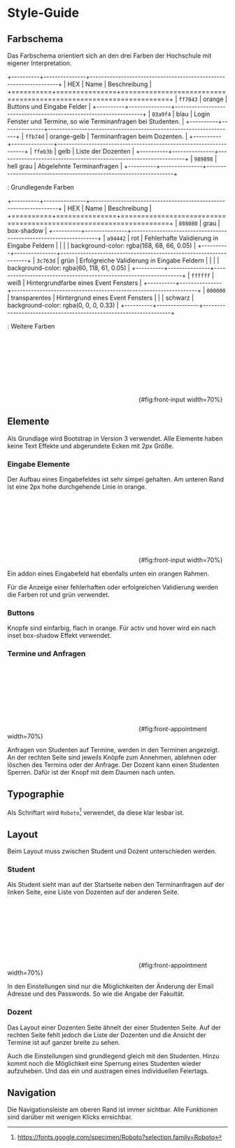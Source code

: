 # Style-Guide

## Farbschema

Das Farbschema orientiert sich an den drei Farben der Hochschule mit eigener Interpretation.

+----------+---------------+------------------------------------------------------------------+
| HEX      | Name          | Beschreibung                                                     |
+==========+===============+==================================================================+
| `ff7043` | orange        | Buttons und Eingabe Felder                                       |
+----------+---------------+------------------------------------------------------------------+
| `03a9f4` | blau          | Login Fenster und Termine, so wie Terminanfragen bei Studenten.  |
+----------+---------------+------------------------------------------------------------------+
| `ffb74d` | orange-gelb   | Terminanfragen beim Dozenten.                                    |
+----------+---------------+------------------------------------------------------------------+
| `ffeb3b` | gelb          | Liste der Dozenten                                               |
+----------+---------------+------------------------------------------------------------------+
| `989898` | hell grau     | Abgelehnte Terminanfragen                                        |
+----------+---------------+------------------------------------------------------------------+

: Grundlegende Farben

+----------+---------------+------------------------------------------------------------------+
| HEX      | Name          | Beschreibung                                                     |
+==========+===============+==================================================================+
| `808080` | grau          | box-shadow                                                       |
+----------+---------------+------------------------------------------------------------------+
| `a94442` | rot           | Fehlerhafte Validierung in Eingabe Feldern                       |
|          |               | background-color: rgba(168, 68, 66, 0.05)                        |
+----------+---------------+------------------------------------------------------------------+
| `3c763d` | grün          | Erfolgreiche Validierung in Eingabe Feldern                      |
|          |               | background-color: rgba(60, 118, 61, 0.05)                        |
+----------+---------------+------------------------------------------------------------------+
| `ffffff` | weiß          | Hintergrundfarbe eines Event Fensters                            |
+----------+---------------+------------------------------------------------------------------+
| `000000` | transparentes | Hintergrund eines Event Fensters                                 |
|          | schwarz       | background-color: rgba(0, 0, 0, 0.33)                            |
+----------+---------------+------------------------------------------------------------------+

: Weitere Farben

![Oben: Grundlegende Farben. Unten: Weitere Farben](../images/colors.pdf){#fig:front-input width=70%}

## Elemente

Als Grundlage wird Bootstrap in Version 3 verwendet. Alle Elemente haben keine
Text Effekte und abgerundete Ecken mit 2px Größe.

### Eingabe Elemente

Der Aufbau eines Eingabefeldes ist sehr simpel gehalten. Am unteren Rand ist
eine 2px hohe durchgehende Linie in orange. 

![Eingabefeld mit addon in Standard und mit fehlerhafter und erfolgreicher
Validierung](../images/input.pdf){#fig:front-input width=70%}

Ein addon eines Eingabefeld hat ebenfalls unten ein orangen Rahmen.

Für die Anzeige einer fehlerhaften oder erfolgreichen Validierung werden die
Farben rot und grün verwendet.

### Buttons

Knopfe sind einfarbig, flach in orange. Für activ und hover wird ein nach inset
box-shadow Effekt verwendet. 

### Termine und Anfragen

![Oben: Terminanfrage in Sicht eines Studenten. Unten Termin mit und ohne
Anfrage in sicht eines
Dozenten](../images/appointment.pdf){#fig:front-appointment width=70%}

Anfragen von Studenten auf Termine, werden in den Terminen angezeigt. An der
rechten Seite sind jeweils Knöpfe zum Annehmen, ablehnen oder löschen des
Termins oder der Anfrage. Der Dozent kann einen Studenten Sperren. Dafür ist der
Knopf mit dem Daumen nach unten.

## Typographie

Als Schriftart wird `Roboto`[^ROBOTO] verwendet, da diese klar lesbar ist.

[^ROBOTO]: <https://fonts.google.com/specimen/Roboto?selection.family=Roboto>

## Layout

Beim Layout muss zwischen Student und Dozent unterschieden werden.

### Student

Als Student sieht man auf der Startseite neben den Terminanfragen auf der linken
Seite, eine Liste von Dozenten auf der anderen Seite.

![Beispielhafte Ansicht der Seite aus Sicht des Studenten.](../images/student.pdf){#fig:front-appointment width=70%}

In den Einstellungen sind nur die Möglichkeiten der Änderung der Email Adresse
und des Passwords.
So wie die Angabe der Fakultät.

### Dozent

Das Layout einer Dozenten Seite ähnelt der einer Studenten Seite. 
Auf der rechten Seite fehlt jedoch die Liste der Dozenten und die Ansicht der
Termine ist auf ganzer breite zu sehen.

Auch die Einstellungen sind grundlegend gleich mit den Studenten. 
Hinzu kommt noch die Möglichkeit eine Sperrung eines Studenten wieder
aufzuheben. Und das ein und austragen eines individuellen Feiertags.


## Navigation

Die Navigationsleiste am oberen Rand ist immer sichtbar. Alle Funktionen sind
darüber mit wenigen Klicks erreichbar.
